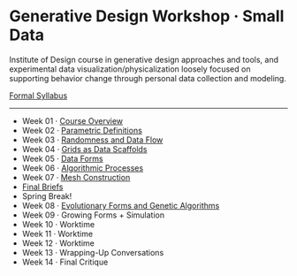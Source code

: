 # Generative Design Workshop · Small Data

Institute of Design course in generative design approaches and tools, and experimental data visualization/physicalization loosely focused on supporting behavior change through personal data collection and modeling.

[Formal Syllabus](generative-design-workshop.pdf)

-----

- Week 01 · [Course Overview](week01/README.md)
- Week 02 · [Parametric Definitions](week02/README.md)
- Week 03 · [Randomness and Data Flow](week03/README.md)
- Week 04 · [Grids as Data Scaffolds](week04/README.md)
- Week 05 · [Data Forms](week05/README.md)
- Week 06 · [Algorithmic Processes](week06/README.md)
- Week 07 · [Mesh Construction](week07/README.md)
- [Final Briefs](briefs.md)
- Spring Break! 
- Week 08 · [Evolutionary Forms and Genetic Algorithms](week08/README.md)
- Week 09 · Growing Forms + Simulation
- Week 10 · Worktime
- Week 11 · Worktime
- Week 12 · Worktime
- Week 13 · Wrapping-Up Conversations 
- Week 14 · Final Critique

